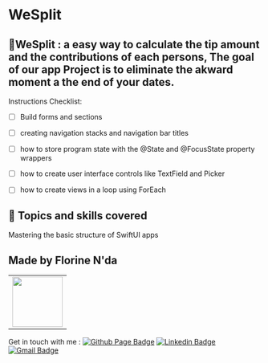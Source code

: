 # WeSplit

## 📱WeSplit : a easy way to calculate the tip amount and the contributions of each persons, The goal of our app Project is to eliminate the akward moment a the end of your dates. 

Instructions Checklist:

- [ ] Build forms and sections
- [ ] creating navigation stacks and navigation bar titles
- [ ] how to store program state with the @State and @FocusState property wrappers
- [ ] how to create user interface controls like TextField and Picker
- [ ] how to create views in a loop using ForEach


 
## 🌟 Topics and skills covered

Mastering the basic structure of SwiftUI apps

## Made by Florine N'da

<table>
  <tr>
   <td align="center">
      <a href="#" title="defina o titulo do link">
        <img src="https://media.licdn.com/dms/image/C4E03AQEbKLRgJwNLnw/profile-displayphoto-shrink_800_800/0/1648959592698?e=1706140800&v=beta&t=fxpZWFLFlnK6ITCOGYhVnh5jFAgnu6uspXv9hOYoH7k"width="100vw"/><br>
      </a>
    </td>
    
  </tr>
</table>

Get in touch with me  : [![Github Page Badge](https://img.shields.io/badge/-Github_Page-000?style=flat-square&logo=Github&logoColor=white&link=https://github.com/florinenda)](https://github.com/florinenda)
[![Linkedin Badge](https://img.shields.io/badge/-LinkedIn-blue?style=flat-square&logo=Linkedin&logoColor=white&link=https://www.linkedin.com/in/hillary-n-da/)](https://www.linkedin.com/in/hillary-nda/)
[![Gmail Badge](https://img.shields.io/badge/-Gmail-1db954?style=flat-square&labelColor=1db954&logo=gmail&logoColor=white&link=https://mailto:hillarynda0@gmail.com)](https://mailto:hillarynda0@gmail.com)
